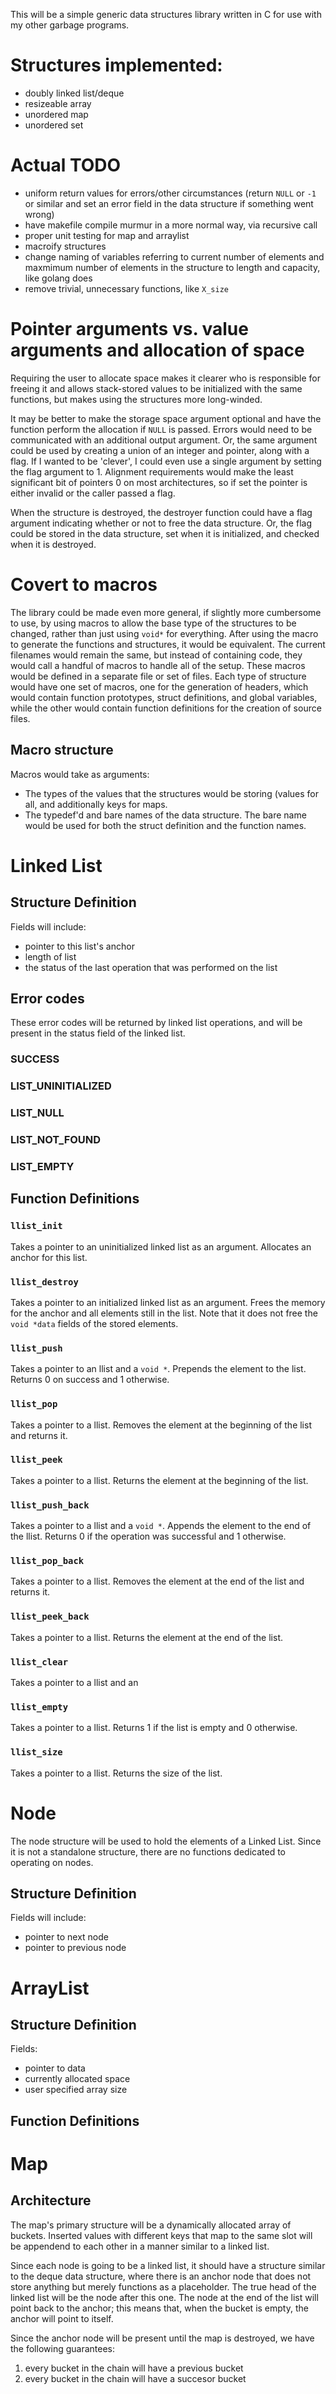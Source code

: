 This will be a simple generic data structures library written in C for use with
my other garbage programs.

# Structures implemented:
- doubly linked list/deque
- resizeable array
- unordered map
- unordered set

# Actual TODO
- uniform return values for errors/other circumstances (return `NULL` or
  `-1` or similar and set an error field in the data structure if something
  went wrong)
- have makefile compile murmur in a more normal way, via recursive call
- proper unit testing for map and arraylist
- macroify structures
- change naming of variables referring to current number of elements and
  maxmimum number of elements in the structure to length and capacity, like
  golang does
- remove trivial, unnecessary functions, like `X_size`

# Pointer arguments vs. value arguments and allocation of space
Requiring the user to allocate space makes it clearer who is responsible for
freeing it and allows stack-stored values to be initialized with the same
functions, but makes using the structures more long-winded.

It may be better to make the storage space argument optional and have the
function perform the allocation if `NULL` is passed. Errors would need to be
communicated with an additional output argument. Or, the same argument could be
used by creating a union of an integer and pointer, along with a flag. If I
wanted to be 'clever', I could even use a single argument by setting the flag
argument to 1. Alignment requirements would make the least significant bit of
pointers 0 on most architectures, so if set the pointer is either invalid or
the caller passed a flag.

When the structure is destroyed, the destroyer function could have a flag
argument indicating whether or not to free the data structure. Or, the flag
could be stored in the data structure, set when it is initialized, and checked
when it is destroyed.

# Covert to macros
The library could be made even more general, if slightly more cumbersome to use,
by using macros to allow the base type of the structures to be changed, rather
than just using `void*` for everything. After using the macro to generate the
functions and structures, it would be equivalent. The current filenames would
remain the same, but instead of containing code, they would call a handful of
macros to handle all of the setup. These macros would be defined in a separate
file or set of files. Each type of structure would have one set of macros, one
for the generation of headers, which would contain function prototypes, struct
definitions, and global variables, while the other would contain function
definitions for the creation of source files.

## Macro structure
Macros would take as arguments:
- The types of the values that the structures would be storing (values for all,
  and additionally keys for maps.
- The typedef'd and bare names of the data structure. The bare name would be
  used for both the struct definition and the function names.

# Linked List

## Structure Definition
Fields will include:
- pointer to this list's anchor
- length of list
- the status of the last operation that was performed on the list

## Error codes
These error codes will be returned by linked list operations, and will be
present in the status field of the linked list.

### SUCCESS
### LIST_UNINITIALIZED
### LIST_NULL
### LIST_NOT_FOUND
### LIST_EMPTY

## Function Definitions

### `llist_init`
Takes a pointer to an uninitialized linked list as an argument. Allocates an
anchor for this list.

### `llist_destroy`
Takes a pointer to an initialized linked list as an argument. Frees the memory
for the anchor and all elements still in the list. Note that it does not free
the `void *data` fields of the stored elements.

### `llist_push`
Takes a pointer to an llist and a `void *`. Prepends the element to the list.
Returns 0 on success and 1 otherwise.

### `llist_pop`
Takes a pointer to a llist. Removes the element at the beginning of the list
and returns it.

### `llist_peek`
Takes a pointer to a llist. Returns the element at the beginning of the list.

### `llist_push_back`
Takes a pointer to a llist and a `void *`. Appends the element to the end of the
llist. Returns 0 if the operation was successful and 1 otherwise.

### `llist_pop_back`
Takes a pointer to a llist. Removes the element at the end of the list and
returns it.

### `llist_peek_back`
Takes a pointer to a llist. Returns the element at the end of the list.

### `llist_clear`
Takes a pointer to a llist and an 

### `llist_empty`
Takes a pointer to a llist. Returns 1 if the list is empty and 0 otherwise.

### `llist_size`
Takes a pointer to a llist. Returns the size of the list.

# Node
The node structure will be used to hold the elements of a Linked List. Since it
is not a standalone structure, there are no functions dedicated to operating on
nodes.

## Structure Definition
Fields will include:
- pointer to next node
- pointer to previous node

# ArrayList

## Structure Definition
Fields:
- pointer to data
- currently allocated space
- user specified array size

## Function Definitions

# Map

## Architecture
The map's primary structure will be a dynamically allocated array of buckets.
Inserted values with different keys that map to the same slot will be appendend
to each other in a manner similar to a linked list. 

Since each node is going to be a linked list, it should have a structure similar
to the deque data structure, where there is an anchor node that does not store
anything but merely functions as a placeholder. The true head of the linked list
will be the node after this one. The node at the end of the list will point back
to the anchor; this means that, when the bucket is empty, the anchor will point to
itself.

Since the anchor node will be present until the map is destroyed, we have the
following guarantees:
1. every bucket in the chain will have a previous bucket
2. every bucket in the chain will have a succesor bucket
